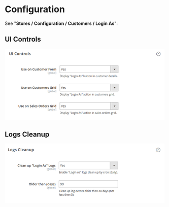 # Configuration

See "**Stores / Configuration / Customers / Login As**":

## UI Controls

![ui_controls](./config/ui_controls.png)


## Logs Cleanup

![ui_controls](./config/logs_cleanup.png)